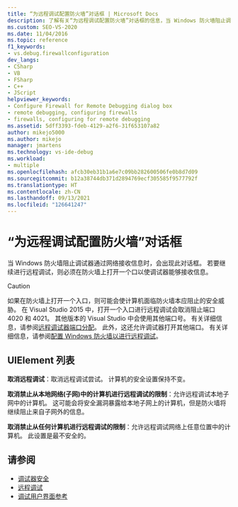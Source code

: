 ```yaml
---
title: “为远程调试配置防火墙”对话框 | Microsoft Docs
description: 了解有关“为远程调试配置防火墙”对话框的信息，当 Windows 防火墙阻止调试器通过网络接收数据时，该对话框将出现。
ms.custom: SEO-VS-2020
ms.date: 11/04/2016
ms.topic: reference
f1_keywords:
- vs.debug.firewallconfiguration
dev_langs:
- CSharp
- VB
- FSharp
- C++
- JScript
helpviewer_keywords:
- Configure Firewall for Remote Debugging dialog box
- remote debugging, configuring firewalls
- firewalls, configuring for remote debugging
ms.assetid: 5dff3393-fdeb-4129-a2f6-31f653107a82
author: mikejo5000
ms.author: mikejo
manager: jmartens
ms.technology: vs-ide-debug
ms.workload:
- multiple
ms.openlocfilehash: afcb30eb31b1a6e7c09bb282600506fe0b8d7d09
ms.sourcegitcommit: b12a38744db371d2894769ecf305585f9577792f
ms.translationtype: HT
ms.contentlocale: zh-CN
ms.lasthandoff: 09/13/2021
ms.locfileid: "126641247"
---
```

# <a name="configure-firewall-for-remote-debugging-dialog-box"></a>“为远程调试配置防火墙”对话框
当 Windows 防火墙阻止调试器通过网络接收信息时，会出现此对话框。 若要继续进行远程调试，则必须在防火墙上打开一个口以使调试器能够接收信息。

> [!CAUTION]
> 如果在防火墙上打开一个入口，则可能会使计算机面临防火墙本应阻止的安全威胁。 在 Visual Studio 2015 中，打开一个入口进行远程调试会取消阻止端口 4020 和 4021。 其他版本的 Visual Studio 中会使用其他端口号。 有关详细信息，请参阅[远程调试器端口分配](../debugger/remote-debugger-port-assignments.md)。 此外，这还允许调试器打开其他端口。 有关详细信息，请参阅[配置 Windows 防火墙以进行远程调试](../debugger/configure-the-windows-firewall-for-remote-debugging.md)。

## <a name="uielement-list"></a>UIElement 列表
 **取消远程调试**：取消远程调试尝试。 计算机的安全设置保持不变。

 **取消禁止从本地网络(子网)中的计算机进行远程调试的限制**：允许远程调试本地子网中的计算机。 这可能会将安全漏洞暴露给本地子网上的计算机，但是防火墙将继续阻止来自子网外的信息。

 **取消禁止从任何计算机进行远程调试的限制**：允许远程调试网络上任意位置中的计算机。 此设置是最不安全的。

## <a name="see-also"></a>请参阅

- [调试器安全](../debugger/debugger-security.md)
- [远程调试](../debugger/remote-debugging.md)
- [调试用户界面参考](../debugger/debugging-user-interface-reference.md)